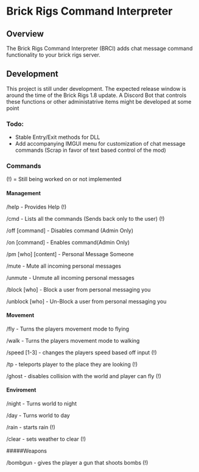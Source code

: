 # Brick Rigs Command Interpreter

## Overview

The Brick Rigs Command Interpreter (BRCI) adds chat message command functionality to your brick rigs server.

## Development

This project is still under development. The expected release window is around the time of the Brick Rigs 1.8 update.
A Discord Bot that controls these functions or other administatrive items might be developed at some point

### Todo:

 - Stable Entry/Exit methods for DLL
 - Add accompanying IMGUI menu for customization of chat message commands (Scrap in favor of text based control of the mod)

### Commands

(!) = Still being worked on or not implemented

#### Management

/help - Provides Help (!)

/cmd - Lists all the commands (Sends back only to the user) (!)

/off [command] - Disables command (Admin Only)

/on [command] - Enables command(Admin Only)

/pm [who] [content] - Personal Message Someone

/mute - Mute all incoming personal messages

/unmute - Unmute all incoming personal messages

/block [who] - Block a user from personal messaging you

/unblock [who] - Un-Block a user from personal messaging you


#### Movement

/fly - Turns the players movement mode to flying

/walk - Turns the players movement mode to walking

/speed [1-3] - changes the players speed based off input (!)

/tp - teleports player to the place they are looking (!)

/ghost - disables collision with the world and player can fly (!)


#### Enviroment

/night - Turns world to night

/day - Turns world to day

/rain - starts rain (!)

/clear - sets weather to clear (!)

#####Weapons

/bombgun - gives the player a gun that shoots bombs (!)
